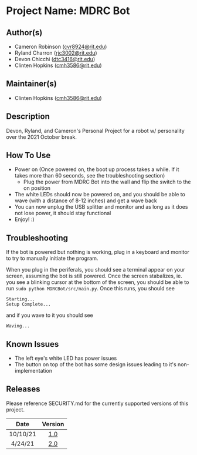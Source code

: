 # Project Name: MDRC Bot

## Author(s)
- Cameron Robinson (cvr8924@rit.edu)
- Ryland Charron (rjc3002@rit.edu)
- Devon Chicchi (dtc3416@rit.edu)
- Clinten Hopkins (cmh3586@rit.edu)

## Maintainer(s)
- Clinten Hopkins (cmh3586@rit.edu)

## Description
Devon, Ryland, and Cameron's Personal Project for a robot w/ personality over the 2021 October break.

## How To Use
- Power on (Once powered on, the boot up process takes a while. If it takes more than 60 seconds, see the troubleshooting section)
    - Plug the power from MDRC Bot into the wall and flip the switch to the on position
- The white LEDs should now be powered on, and you should be able to wave (with a distance of 8-12 inches) and get a 
wave back
- You can now unplug the USB splitter and monitor and as long as it does not lose power, it should stay functional
- Enjoy! :)

## Troubleshooting
If the bot is powered but nothing is working, plug in a keyboard and monitor to try to manually initiate the program.

When you plug in the periferals, you should see a terminal appear on your screen, assuming the bot is still powered. Once the screen
stabalizes, ie. you see a blinking cursor at the bottom of the screen, you should be able to run `sudo python MDRCBot/src/main.py`. Once
this runs, you should see

```
Starting...
Setup Complete...
```
 
 and if you wave to it you should see
 
 ```
 Waving...
 ```

## Known Issues
- The left eye's white LED has power issues
- The button on top of the bot has some design issues leading to it's non-implementation

## Releases
Please reference SECURITY.md for the currently supported versions of this project. 

|    Date    |                             Version                            |
|:----------:|:--------------------------------------------------------------:|
|  10/10/21  |  [1.0](https://github.com/RIT-MDRC/MDRCBot/releases/tag/v1.0)  |
|   4/24/21  |  [2.0](https://github.com/RIT-MDRC/MDRCBot/releases/tag/v2.0)  |
